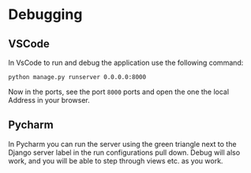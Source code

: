 # Debugging

## VSCode
In VsCode to run and debug the application use the following command:

`python manage.py runserver 0.0.0.0:8000`

Now in the ports, see the port `8000` ports and open the one the local Address in your browser.

## Pycharm
In Pycharm you can run the server using the green triangle next to the Django server
label in the run configurations pull down. Debug will also work, and you will be
able to step through views etc. as you work.
